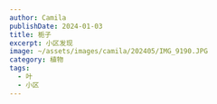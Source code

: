 ```yaml
---
author: Camila
publishDate: 2024-01-03
title: 栀子
excerpt: 小区发现
image: ~/assets/images/camila/202405/IMG_9190.JPG
category: 植物
tags:
  - 叶
  - 小区
---
```


